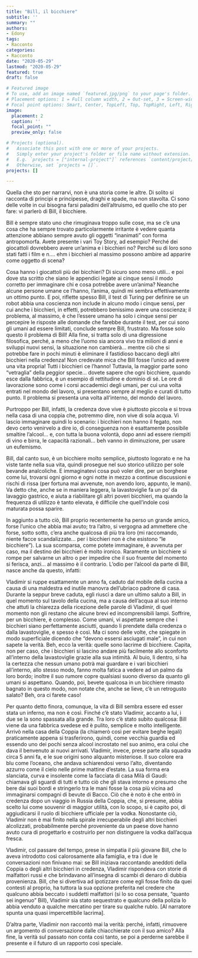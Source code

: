 ```yaml
---
title: "Bill, il bicchiere"
subtitle: ''
summary: ""
authors:
- Edony
tags:
- Racconto
categories:
- Racconto
date: "2020-05-29"
lastmod: "2020-05-29"
featured: true
draft: false

# Featured image
# To use, add an image named `featured.jpg/png` to your page's folder.
# Placement options: 1 = Full column width, 2 = Out-set, 3 = Screen-width
# Focal point options: Smart, Center, TopLeft, Top, TopRight, Left, Right, BottomLeft, Bottom, BottomRight
image:
  placement: 2
  caption: ''
  focal_point: ""
  preview_only: false

# Projects (optional).
#   Associate this post with one or more of your projects.
#   Simply enter your project's folder or file name without extension.
#   E.g. `projects = ["internal-project"]` references `content/project/deep-learning/index.md`.
#   Otherwise, set `projects = []`.
projects: []

---
```


Quella che sto per narrarvi, non è una storia come le altre. Di solito si racconta di principi e principesse, draghi
e spade, ma non stavolta. Ci sono delle volte in cui bisogna farsi paladini dell’altruismo, ed quello che sto per
fare: vi parlerò di Bill, il bicchiere.

Bill è sempre stato uno che rimuginava troppo sulle cose, ma se c’è una cosa che ha sempre trovato
particolarmente irritante è vedere quanta attenzione abbiano sempre avuto gli oggetti “inanimati” con forma
antropomorfa. Avete presente i vari Toy Story, ad esempio? Perché dei giocattoli dovrebbero avere un’anima
e i bicchieri no? Perché su di loro sono stati fatti i film e n.... ehm i bicchieri al massimo possono ambire ad
apparire come oggetto di scena?

Cosa hanno i giocattoli più dei bicchieri? Di sicuro sono meno utili... e poi dove sta scritto che siano le
appendici legate ai cinque sensi il modo corretto per immaginare chi e cosa potrebbe avere un’anima?
Neanche alcune persone umane ce l’hanno, l’anima, quindi mi sembra effettivamente un ottimo punto. E
poi, riflette spesso Bill, il test di Turing per definire se un robot abbia una coscienza non include in alcuno
modo i cinque sensi, per cui anche i bicchieri, in effetti, potrebbero benissimo avere una coscienza; il
problema, al massimo, è che l’essere umano ha solo i cinque sensi per percepire le risposte alle domande
che farebbe durante il test, per cui sono gli umani ad essere limitati, conclude sempre Bill, frustrato.
Ma fosse solo questo il problema di Bill! Alla fine, si tratta solo di una digressione filosofica, perché, a meno
che l’uomo sia ancora vivo tra milioni di anni e sviluppi nuovi sensi, la situazione non cambierà... mentre ciò
che si potrebbe fare in pochi minuti è eliminare il fastidioso baccano degli altri bicchieri nella credenza!
Non credevate mica che Bill fosse l’unico ad avere una vita propria! Tutti i bicchieri ce l’hanno! Tuttavia, la
maggior parte sono “vetraglia” della peggior specie... dovete sapere che ogni bicchiere, quando esce dalla
fabbrica, è un esempio di rettitudine e dominio di sé. Le ore di lavorazione sono come i corsi accademici degli
umani, per cui una volta entrati nel mondo del lavoro, si presentano sempre al meglio e curati di tutto punto.
Il problema si presenta una volta all’interno, del mondo del lavoro.

Purtroppo per Bill, infatti, la credenza dove vive è piuttosto piccola e si trova nella casa di una coppia che,
potremmo dire, non vive di sola acqua. Vi lascio immaginare quindi lo scenario: i bicchieri non hanno il fegato,
non devo certo venirvelo a dire io, di conseguenza non è esattamente possibile smaltire l’alcool... e, con tutta
la buona volontà, dopo anni ad essere riempiti di vino e birra, le capacità razionali... beh vanno in
diminuzione, per usare un eufemismo.

Bill, dal canto suo, è un bicchiere molto semplice, piuttosto logorato e ne ha viste tante nella sua vita, quindi
prosegue nel suo storico utilizzo per sole bevande analcoliche. E immaginatevi cosa può voler dire, per un
borghese come lui, trovarsi ogni giorno e ogni notte in mezzo a continue discussioni e rischi di rissa (per
fortuna mai avvenute, non avendo loro, appunto, le mani).
Va detto che, anche se in maniera leggera, la lavastoviglie fa un po’ da lavaggio gastrico, e aiuta a riabilitare
gli altri poveri bicchieri, ma quando la frequenza di utilizzo è tanto elevata, è difficile che quell’indole così
maturata possa sparire.

In aggiunto a tutto ciò, Bill proprio recentemente ha perso un grande amico, forse l’unico che abbia mai
avuto; tra l’altro, si vergogna ad ammettere che forse, sotto sotto, c’era anche qualcosa di più tra loro (mi
raccomando, niente facce scandalizzate... per i bicchieri non è che esistono “le bicchiere”).
La sua scomparsa, come potete immaginare, è avvenuta per caso, ma il destino dei bicchieri è molto ironico.
Raramente un bicchiere si rompe per salvarne un altro o per impedire che il suo fruente del momento si
ferisca, anzi... al massimo è il contrario. L’odio per l’alcool da parte di Bill, nasce anche da questo, infatti:

Vladimir si ruppe esattamente un anno fa, caduto dal mobile della cucina a causa di una maldestra ed inutile
manovra dell’ubriaco padrone di casa. Durante la seppur breve caduta, egli riuscì a dare un ultimo saluto a
Bill, in quel momento sul tavolo della cucina, ma a causa dell’acqua al suo interno che attutì la chiarezza della
ricezione delle parole di Vladimir, di quel momento non gli restano che alcune brevi ed incomprensibili lampi.
Soffrire, per un bicchiere, è complesso. Come umani, vi aspettate sempre che i bicchieri siano perfettamente
asciutti, quando li prendete dalla credenza o dalla lavastoviglie, e spesso è così. Ma ci sono delle volte, che
spiegate in modo superficiale dicendo che “devono essersi asciugati male”, in cui non sapete la verità.
Beh, ecco la verità: quelle sono lacrime di bicchiere. Capita, non per caso, che i bicchieri si lascino andare più
facilmente allo sconforto all’interno della lavastoviglie grazie alla sua intimità. Al buio, lì dentro, si ha la
certezza che nessun umano potrà mai guardare e i vari bicchieri all’interno, allo stesso modo, fanno molta
fatica a vedere ad un palmo da loro bordo; inoltre il suo rumore copre qualsiasi suono diverso da quanto gli
umani si aspettano. Quando, poi, bevete qualcosa in un bicchiere rimasto bagnato in questo modo, non
notate che, anche se lieve, c’è un retrogusto salato? Beh, ora ci farete caso!

Per quanto detto finora, comunque, la vita di Bill sembra essere ed esser stata un inferno, ma non è così.
Finché c’è stato Vladimir, accanto a lui, i due se la sono spassata alla grande. Tra loro c’è stato subito qualcosa:
Bill viene da una fabbrica svedese ed è pulito, semplice e molto intelligente. Arrivò nella casa della Coppia (la
chiamerò così per evitare beghe legali) praticamente appena si trasferirono, quindi, come vecchia guardia ed
essendo uno dei pochi senza alcool incrostato nel suo animo, era colui che dava il benvenuto ai nuovi arrivati.
Vladimir, invece, prese parte alla squadra circa 5 anni fa, e le sue origini sono alquanto misteriose. Il suo
colore era blu come l’oceano, che andava schiarendosi verso l’alto, diventando azzurro come il cielo nelle
prime mattine d’estate. La sua forma era slanciata, curva e insolente come la facciata di casa Milà di Gaudì:
chiamava gli sguardi di tutti e tutto ciò che gli stava intorno e presumo che bere dai suoi bordi e stringerlo
tra le mani fosse la cosa più vicina ad immaginarsi compagni di bevute di Bacco. Ciò che è noto è che entrò
in credenza dopo un viaggio in Russia della Coppia, che, si presume, abbia scelto lui come souvenir di maggior
utilità, con lo scopo, si è capito poi, di aggiudicarsi il ruolo di bicchiere ufficiale per la vodka. Nonostante ciò,
Vladimir non è mai finito nella spirale irrecuperabile degli altri bicchieri alcolizzati, probabilmente perché
proveniente da un paese dove hanno avuto cura di progettarlo e costruirlo per non distinguere la vodka
dall’acqua fresca.

Vladimir, col passare del tempo, prese in simpatia il più giovane Bill, che lo aveva introdotto così
calorosamente alla famiglia, e tra i due le conversazioni non finivano mai: se Bill iniziava raccontando
aneddoti della Coppia o degli altri bicchieri in credenza, Vladimir rispondeva con storie di malfattori russi e
che brindavano all’insegna di scambi di denaro di dubbia provenienza. Bill, che si divertiva ad ipotizzare come
egli fosse finito da quei contesti al proprio, ha tuttora la sua opzione preferita nel credere che qualcuno abbia
beccato i suddetti malfattori (si lo so cosa pensate, “quanto sei ingenuo” Bill), Vladimir sia stato sequestrato
e qualcuno della polizia lo abbia venduto a qualche mercatino per tirare su qualche rublo.
[Al narratore spunta una quasi impercettibile lacrima].

D’altra parte, Vladimir non raccontò mai la verità: perché, infatti, rimuovere un argomento di conversazione
dalle chiacchierate con il suo amico? Alla fine, la verità sul passato non conta così tanto, se poi a perderne
sarebbe il presente e il futuro di un rapporto così speciale.

---
